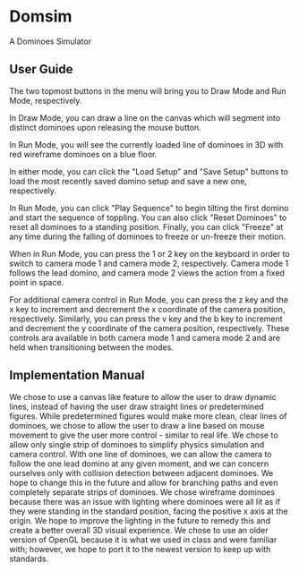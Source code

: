 Domsim
======

A Dominoes Simulator

User Guide
----------

The two topmost buttons in the menu will bring you to Draw Mode and Run Mode, respectively.

In Draw Mode, you can draw a line on the canvas which will segment into distinct dominoes upon releasing the mouse button.

In Run Mode, you will see the currently loaded line of dominoes in 3D with red wireframe dominoes on a blue floor.

In either mode, you can click the "Load Setup" and "Save Setup" buttons to load the most recently saved domino setup and save a new one, respectively.

In Run Mode, you can click "Play Sequence" to begin tilting the first domino and start the sequence of toppling. You can also click "Reset Dominoes" to reset all dominoes to a standing position. Finally, you can click "Freeze" at any time during the falling of dominoes to freeze or un-freeze their motion.

When in Run Mode, you can press the 1 or 2 key on the keyboard in order to switch to camera mode 1 and camera mode 2, respectively. Camera mode 1 follows the lead domino, and camera mode 2 views the action from a fixed point in space.

For additional camera control in Run Mode, you can press the z key and the x key to increment and decrement the x coordinate of the camera position, respectively. Similarly, you can press the v key and the b key to increment and decrement the y coordinate of the camera position, respectively. These controls ara available in both camera mode 1 and camera mode 2 and are held when transitioning between the modes.


Implementation Manual
---------------------

We chose to use a canvas like feature to allow the user to draw dynamic lines, instead of having the user draw straight lines or predetermined figures. While predetermined figures would make more clean, clear lines of dominoes, we chose to allow the user to draw a line based on mouse movement to give the user more control - similar to real life. We chose to allow only single strip of dominoes to simplify physics simulation and camera control. With one line of dominoes, we can allow the camera to follow the one lead domino at any given moment, and we can concern ourselves only with collision detection between adjacent dominoes. We hope to change this in the future and allow for branching paths and even completely separate strips of dominoes. We chose wireframe dominoes because there was an issue with lighting where dominoes were all lit as if they were standing in the standard position, facing the positive x axis at the origin. We hope to improve the lighting in the future to remedy this and create a better overall 3D visual experience. We chose to use an older version of OpenGL because it is what we used in class and were familiar with; however, we hope to port it to the newest version to keep up with standards.
